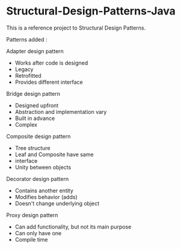 # Structural-Design-Patterns-Java
This is a reference project to Structural Design Patterns.

Patterns added :

Adapter design pattern

- Works after code is designed
- Legacy
- Retrofitted
- Provides different interface

Bridge design pattern

- Designed upfront
- Abstraction and implementation vary
- Built in advance
- Complex

Composite design pattern

- Tree structure
- Leaf and Composite have same
- interface
- Unity between objects

Decorator design pattern

- Contains another entity
- Modifies behavior (adds)
- Doesn't change underlying object

Proxy design pattern

 - Can add functionality, but not its main purpose
 - Can only have one
 - Compile time


